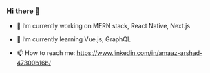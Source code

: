 ### Hi there 👋
<!--
**amaaz-arshad/amaaz-arshad** is a ✨ _special_ ✨ repository because its `README.md` (this file) appears on your GitHub profile.

Here are some ideas to get you started:
-->

- 🔭 I’m currently working on MERN stack, React Native, Next.js

- 🌱 I’m currently learning Vue.js, GraphQL
<!--
- 👯 I’m looking to collaborate on ...
- 🤔 I’m looking for help with ...
- 💬 Ask me about ...
-->
- 📫 How to reach me: https://www.linkedin.com/in/amaaz-arshad-47300b16b/
<!--
- 😄 Pronouns: ...
- ⚡ Fun fact: ...
-->

<!--
![GitHub Stats](https://github-readme-stats.vercel.app/api?username=amaaz-arshad&count_private=true&show_icons=true&theme=radical)
-->
